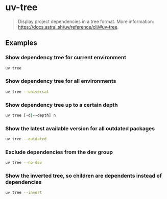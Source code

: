 # uv-tree

> Display project dependencies in a tree format. More information: <https://docs.astral.sh/uv/reference/cli/#uv-tree>.

## Examples

### Show dependency tree for current environment

```bash
uv tree
```

### Show dependency tree for all environments

```bash
uv tree --universal
```

### Show dependency tree up to a certain depth

```bash
uv tree [-d|--depth] n
```

### Show the latest available version for all outdated packages

```bash
uv tree --outdated
```

### Exclude dependencies from the dev group

```bash
uv tree --no-dev
```

### Show the inverted tree, so children are dependents instead of dependencies

```bash
uv tree --invert
```
